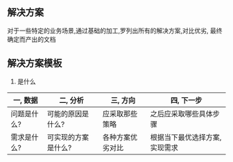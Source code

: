 ## 解决方案
对于一些特定的业务场景,通过基础的加工,罗列出所有的解决方案,对比优劣, 最终确定而产出的文档

## 解决方案模板
1. 是什么

一,  数据|二, 分析|三, 方向|四, 下一步
---|---|---|---
问题是什么?|可能的原因是什么?|应采取那些策略|之后应采取哪些具体步骤
需求是什么?|可实现的方案是什么?|各种方案优劣对比|根据当下最优选择方案, 实现需求